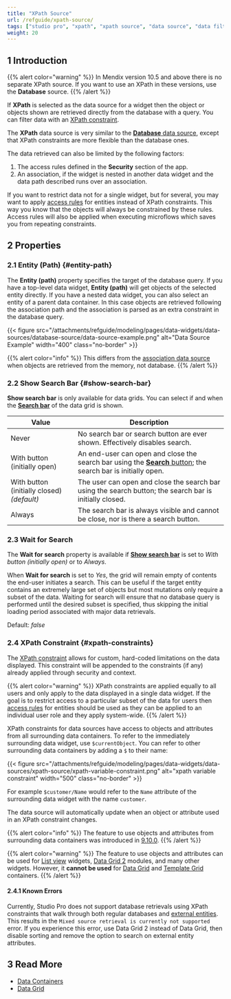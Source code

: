 ```yaml
---
title: "XPath Source"
url: /refguide/xpath-source/
tags: ["studio pro", "xpath", "xpath source", "data source", "data filter"]
weight: 20
---
```


## 1 Introduction

{{% alert color="warning" %}}
In Mendix version 10.5 and above there is no separate XPath source. If you want to use an XPath in these versions, use the **Database** source.
{{% /alert %}}

If **XPath** is selected as the data source for a widget then the object or objects shown are retrieved directly from the database with a query. You can filter data with an [XPath constraint](#xpath-constraints).  

The **XPath** data source is very similar to the [**Database** data source](/refguide/database-source/), except that XPath constraints are more flexible than the database ones. 

The data retrieved can also be limited by the following factors:

1. The access rules defined in the **Security** section of the app.
2. An association, if the widget is nested in another data widget and the data path described runs over an association.

If you want to restrict data not for a single widget, but for several, you may want to apply [access rules](/refguide/access-rules/) for entities instead of XPath constraints. This way you know that the objects will always be constrained by these rules. Access rules will also be applied when executing microflows which saves you from repeating constraints.

## 2 Properties

### 2.1 Entity (Path) {#entity-path}

The **Entity (path)** property specifies the target of the database query. If you have a top-level data widget, **Entity (path)** will get objects of the selected entity directly. If you have a nested data widget, you can also select an entity of a parent data container. In this case objects are retrieved following the association path and the association is parsed as an extra constraint in the database query. 

{{< figure src="/attachments/refguide/modeling/pages/data-widgets/data-sources/database-source/data-source-example.png" alt="Data Source Example"   width="400"  class="no-border" >}}

{{% alert color="info" %}}
This differs from the [association data source](/refguide/association-source/) when objects are retrieved from the memory, not database.
{{% /alert %}}

### 2.2 Show Search Bar {#show-search-bar}

**Show search bar** is only available for data grids. You can select if and when the **[Search bar](/refguide/search-bar/)** of the data grid is shown.

| Value                          | Description                                                  |
| ------------------------------ | ------------------------------------------------------------ |
| Never                          | No search bar or search button are ever shown. Effectively disables search. |
| With button (initially open)   | An end-user can open and close the search bar using the [**Search** button](/refguide/control-bar/#search-button); the search bar is initially open. |
| With button (initially closed)  *(default)* | The user can open and close the search bar using the search button; the search bar is initially closed. |
| Always                         | The search bar is always visible and cannot be close, nor is there a search button. |

### 2.3 Wait for Search

The **Wait for search** property is available if **[Show search bar](#show-search-bar)** is set to *With button (initially open)* or to *Always*. 

When **Wait for search** is set to *Yes*, the grid will remain empty of contents the end-user initiates a search. This can be useful if the target entity contains an extremely large set of objects but most mutations only require a subset of the data. Waiting for search will ensure that no database query is performed until the desired subset is specified, thus skipping the initial loading period associated with major data retrievals.

Default: *false*

### 2.4 XPath Constraint {#xpath-constraints}

The [XPath constraint](/refguide/xpath-constraints/) allows for custom, hard-coded limitations on the data displayed. This constraint will be appended to the constraints (if any) already applied through security and context.

{{% alert color="warning" %}}
XPath constraints are applied equally to all users and only apply to the data displayed in a single data widget. If the goal is to restrict access to a particular subset of the data for users then [access rules](/refguide/access-rules/) for entities should be used as they can be applied to an individual user role and they apply system-wide.
{{% /alert %}}

XPath constraints for data sources have access to objects and attributes from all surrounding data containers. To refer to the immediately surrounding data widget, use `$currentObject`. You can refer to other surrounding data containers by adding a `$` to their name:

{{< figure src="/attachments/refguide/modeling/pages/data-widgets/data-sources/xpath-source/xpath-variable-constraint.png" alt="xpath variable constraint"   width="500"  class="no-border" >}}

For example `$customer/Name` would refer to the `Name` attribute of the surrounding data widget with the name `customer`.

The data source will automatically update when an object or attribute used in an XPath constraint changes.

{{% alert color="info" %}}
The feature to use objects and attributes from surrounding data containers was introduced in [9.10.0](/releasenotes/studio-pro/9.10/).
{{% /alert %}}

{{% alert color="warning" %}}
The feature to use objects and attributes can be used for [List view](/refguide/list-view/) widgets, [Data Grid 2](/appstore/modules/data-grid-2/) modules, and many other widgets. However, it **cannot be used** for [Data Grid](/refguide/data-grid/) and [Template Grid](/refguide/template-grid/) containers.
{{% /alert %}}

#### 2.4.1 Known Errors

Currently, Studio Pro does not support database retrievals using XPath constraints that walk through both regular databases and [external entities](/refguide/external-entities/). This results in the `Mixed source retrieval is currently not supported` error. If you experience this error, use Data Grid 2 instead of Data Grid, then disable sorting and remove the option to search on external entity attributes.

## 3 Read More

* [Data Containers](/refguide/data-widgets/)
* [Data Grid](/refguide/data-grid/)
